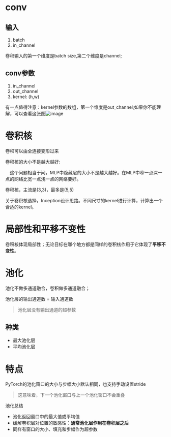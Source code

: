 # conv

## 输入

1. batch
2. in_channel

卷积输入的第一个维度是batch size,第二个维度是channel;

## conv参数
1. in_channel
2. out_channel
3. kernel: (h,w)

有一点值得注意：kernel参数的数组，第一个维度是out_channel;如果你不能理解，可以查看这张图![image](https://user-images.githubusercontent.com/49408146/153755642-6cadae17-9062-4957-887b-fbd549a9de45.png)


# 卷积核

卷积可以由全连接变形过来

卷积核的大小不是越大越好:

&emsp;这个问题相当于问，MLP中隐藏层的大小不是越大越好。在MLP中窄一点深一点的网络比宽一点浅一点的网络要好。

卷积核，主流是(3,3)，最多是(5,5)

关于卷积核选择，Inception设计思路。不同尺寸的kernel进行计算，计算出一个合适的kernel。

# 局部性和平移不变性

卷积核体现局部性；无论目标在哪个地方都是同样的卷积核作用于它体现了**平移不变性**。


# 池化

池化不做多通道融合，卷积做多通道融合；

池化层的输出通道数 = 输入通道数

> 池化层没有输出通道的超参数

## 种类
* 最大池化层
* 平均池化层

# 特点
PyTorch的池化窗口的大小与步幅大小默认相同，也支持手动设置stride
> 这意味着，下一个池化窗口与上一个池化窗口不会重叠

池化总结
* 池化返回窗口中的最大值或平均值
* 缓解卷积层对位置的敏感性：**通常池化层作用在卷积层之后**
* 同样有窗口的大小、填充和步幅作为超参数
